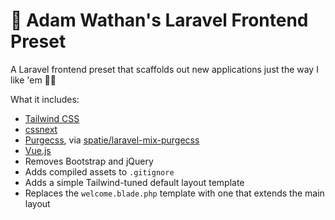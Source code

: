 # 🚀 Adam Wathan's Laravel Frontend Preset

A Laravel frontend preset that scaffolds out new applications just the way I like 'em 👌🏻

What it includes:

- [Tailwind CSS](https://tailwindcss.com)
- [cssnext](http://cssnext.io/)
- [Purgecss](https://www.purgecss.com/), via [spatie/laravel-mix-purgecss](https://github.com/spatie/laravel-mix-purgecss)
- [Vue.js](https://vuejs.org/)
- Removes Bootstrap and jQuery
- Adds compiled assets to `.gitignore`
- Adds a simple Tailwind-tuned default layout template
- Replaces the `welcome.blade.php` template with one that extends the main layout
